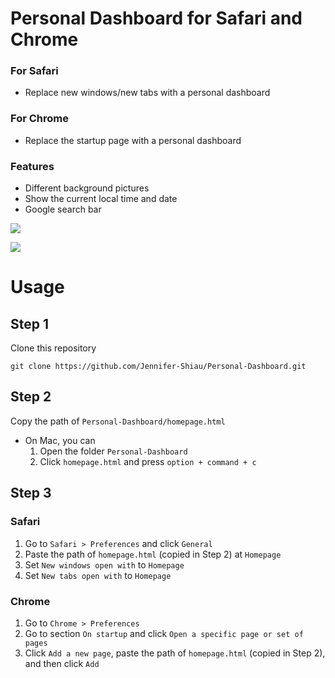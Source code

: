 # Personal Dashboard for Safari and Chrome

### For Safari
- Replace new windows/new tabs with a personal dashboard

### For Chrome
- Replace the startup page with a personal dashboard

### Features
- Different background pictures
- Show the current local time and date
- Google search bar

![](https://i.imgur.com/gatVrDz.jpg)

![](https://i.imgur.com/5I7nRJQ.jpg)

# Usage

## Step 1
Clone this repository
```
git clone https://github.com/Jennifer-Shiau/Personal-Dashboard.git
```
## Step 2
Copy the path of `Personal-Dashboard/homepage.html`
- On Mac, you can
    1. Open the folder `Personal-Dashboard`
    2. Click `homepage.html` and press `option + command + c`

## Step 3
### Safari
1. Go to `Safari > Preferences` and click `General`
3. Paste the path of `homepage.html` (copied in Step 2) at `Homepage`
4. Set `New windows open with` to `Homepage`
5. Set `New tabs open with` to `Homepage`

### Chrome
1. Go to `Chrome > Preferences`
2. Go to section `On startup` and click `Open a specific page or set of pages`
3. Click `Add a new page`, paste the path of `homepage.html` (copied in Step 2), and then click `Add`


